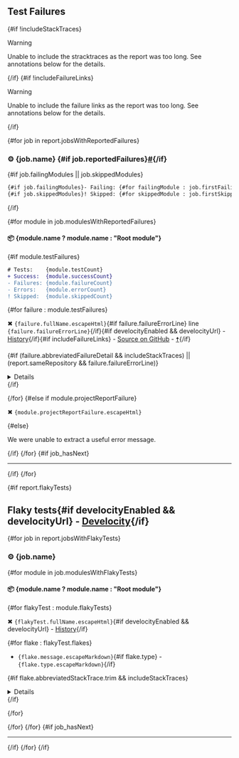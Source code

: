 ## Test Failures

{#if !includeStackTraces}
> [!WARNING]
> Unable to include the stracktraces as the report was too long. See annotations below for the details.

{/if}
{#if !includeFailureLinks}
> [!WARNING]
> Unable to include the failure links as the report was too long. See annotations below for the details.

{/if}

{#for job in report.jobsWithReportedFailures}
### :gear: {job.name} {#if job.reportedFailures}<a href="#user-content-{job.failuresAnchor}" id="{job.failuresAnchor}">#</a>{/if}

{#if job.failingModules || job.skippedModules}
```diff
{#if job.failingModules}- Failing: {#for failingModule : job.firstFailingModules}{failingModule} {/for}{/if}{#if job.moreFailingModulesCount}and {job.moreFailingModulesCount} more{/if}
{#if job.skippedModules}! Skipped: {#for skippedModule : job.firstSkippedModules}{skippedModule} {/for}{/if}{#if job.moreSkippedModulesCount}and {job.moreSkippedModulesCount} more{/if}
```
{/if}

{#for module in job.modulesWithReportedFailures}
#### :package: {module.name ? module.name : "Root module"}

{#if module.testFailures}
```diff
# Tests:    {module.testCount}
+ Success:  {module.successCount}
- Failures: {module.failureCount}
- Errors:   {module.errorCount}
! Skipped:  {module.skippedCount}
```

{#for failure : module.testFailures}
<p>✖ <code>{failure.fullName.escapeHtml}</code>{#if failure.failureErrorLine} line <code>{failure.failureErrorLine}</code>{/if}{#if develocityEnabled && develocityUrl} - <a href="{develocityUrl}scans/tests?tests.container={failure.fullClassName}&tests.test={failure.name}">History</a>{/if}{#if includeFailureLinks} <a id="test-failure-{failure.fullClassName.toLowerCase}-{failure_count}"></a> - <a href="{failure.shortenedFailureUrl}">Source on GitHub</a> - <a href="#user-content-build-summary-top">🠅</a>{/if}</p>

{#if (failure.abbreviatedFailureDetail && includeStackTraces) || (report.sameRepository && failure.failureErrorLine)}
<details>

{#if failure.abbreviatedFailureDetail && includeStackTraces}
```
{failure.abbreviatedFailureDetail.trim}
```
{/if}

{#if report.sameRepository && failure.failureErrorLine}
{failure.shortenedFailureUrl}
{/if}
</details>
{/if}

{/for}
{#else if module.projectReportFailure}
<p>✖ <code>{module.projectReportFailure.escapeHtml}</code></p>

{#else}
<p>We were unable to extract a useful error message.</p>

{/if}
{/for}
{#if job_hasNext}

---

{/if}
{/for}

{#if report.flakyTests}
## Flaky tests{#if develocityEnabled && develocityUrl} - <a href="{develocityUrl}scans/tests">Develocity</a>{/if}

{#for job in report.jobsWithFlakyTests}
### :gear: {job.name}

{#for module in job.modulesWithFlakyTests}
#### :package: {module.name ? module.name : "Root module"}

{#for flakyTest : module.flakyTests}
<p>✖ <code>{flakyTest.fullName.escapeHtml}</code>{#if develocityEnabled && develocityUrl} - <a href="{develocityUrl}scans/tests?tests.container={flakyTest.fullClassName}&tests.test={flakyTest.name}">History</a>{/if}</p>

{#for flake : flakyTest.flakes}
- `{flake.message.escapeMarkdown}`{#if flake.type} - `{flake.type.escapeMarkdown}`{/if}

{#if flake.abbreviatedStackTrace.trim && includeStackTraces}
<details>

```
{flake.abbreviatedStackTrace.trim}
```

</details>
{/if}

{/for}

{/for}
{/for}
{#if job_hasNext}

---

{/if}
{/for}
{/if}
